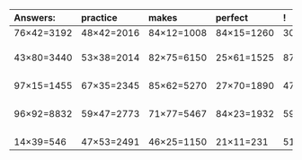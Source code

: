 | Answers: | practice | makes | perfect | ! |
| :--- | :--- | :--- | :--- | :--- |
| 76×42=3192 | 48×42=2016 | 84×12=1008 | 84×15=1260 | 30×41=1230 | 
|   |   |   |   |   | 
|   |   |   |   |   | 
|   |   |   |   |   | 
| 43×80=3440 | 53×38=2014 | 82×75=6150 | 25×61=1525 | 87×66=5742 | 
|   |   |   |   |   | 
|   |   |   |   |   | 
|   |   |   |   |   | 
|   |   |   |   |   | 
| 97×15=1455 | 67×35=2345 | 85×62=5270 | 27×70=1890 | 47×43=2021 | 
|   |   |   |   |   | 
|   |   |   |   |   | 
|   |   |   |   |   | 
|   |   |   |   |   | 
| 96×92=8832 | 59×47=2773 | 71×77=5467 | 84×23=1932 | 59×73=4307 | 
|   |   |   |   |   | 
|   |   |   |   |   | 
|   |   |   |   |   | 
|   |   |   |   |   | 
| 14×39=546 | 47×53=2491 | 46×25=1150 | 21×11=231 | 51×34=1734 | 
